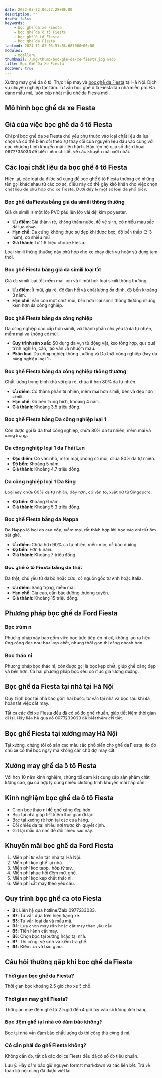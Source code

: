 ```yaml
---
date: 2022-05-22 06:37:28+00:00
description: ""
draft: false
keywords:
    - bọc ghế da xe Fiesta
    - bọc ghế da ô tô Fiesta
    - bọc ghế ô tô Fiesta
    - bọc ghế da Fiesta
lastmod: 2024-11-05 06:51:58.687000+00:00
modules:
    - mgallery
thumbnail: /img/thumb/boc-ghe-da-xe-fiesta.jpg.webp
title: Bọc Ghế Da Xe Fiesta
noCover: true
---
```


Xưởng may ghế da ô tô. Trực tiếp may và [bọc ghế da Fiesta](https://bocgheoto.vn/ford/boc-ghe-da-xe-ford-fiesta.html/) tại Hà Nội. Dịch vụ chuyên nghiệp tận tâm. Tư vấn bọc ghế ô tô Fiesta tận nhà miễn phí. Đa dạng mẫu mã, luôn cập nhật mẫu ghế da Fiesta mới.

## Mô hình bọc ghế da xe Fiesta

## Giá của việc bọc ghế da ô tô Fiesta
Chi phí bọc ghế da xe Fiesta chủ yếu phụ thuộc vào loại chất liệu da lựa chọn và có thể biến đổi theo sự thay đổi của nguyên liệu đầu vào cùng với các chương trình khuyến mãi hiện hành. Hãy liên hệ qua số điện thoại 0977233033 để biết thêm chi tiết về các khuyến mãi mới nhất.

## Các loại chất liệu da bọc ghế ô tô Fiesta
Hiện tại, các loại da được sử dụng để bọc ghế ô tô Fiesta thường có những tên gọi khác nhau từ các cơ sở, điều này có thể gây khó khăn cho việc chọn chất liệu da phù hợp cho xe Fiesta. Dưới đây là một số loại da phổ biến:

### Bọc ghế da Fiesta bằng giả da simili thông thường
Giả da simili là một lớp PVC phủ lên lớp vải dệt kim polyester.

- **Ưu điểm**: Giá thành rẻ, không thấm nước, dễ vệ sinh, có nhiều màu sắc để lựa chọn.
- **Hạn chế**: Da cứng, không thực sự đẹp khi được bọc, độ bền thấp (2-3 năm), có nhiều mùi.
- **Giá thành**: Từ 1.6 triệu cho xe Fiesta.

Loại simili thông thường này phù hợp cho xe chạy dịch vụ hoặc sử dụng tạm thời.

### Bọc ghế Fiesta bằng giả da simili loại tốt
Giả da simili loại tốt mềm mại hơn và ít mùi hơn loại simili thông thường.

- **Ưu điểm**: Ít mùi, giá rẻ, độ đàn hồi và chất lượng ổn định, độ bền khoảng 3 năm.
- **Hạn chế**: Vẫn còn một chút mùi, bền hơn loại simili thông thường nhưng kém hơn da công nghiệp.

### Bọc ghế Fiesta bằng da công nghiệp
Da công nghiệp cao cấp hơn simili, với thành phần chủ yếu là da tự nhiên, mềm mại và không có mùi.

- **Quy trình sản xuất**: Sử dụng da vụn từ động vật, keo tổng hợp, qua quá trình nghiền, cán, tạo vân và nhuộm màu.
- **Phân loại**: Da công nghiệp thông thường và Da thật công nghiệp (hay da công nghiệp loại 1).

### Bọc ghế Fiesta bằng da công nghiệp thông thường
Chất lượng trung bình khá với giá rẻ, chứa ít hơn 80% da tự nhiên.

- **Ưu điểm**: Có thành phần tự nhiên, mềm mại hơn simili, bền và đẹp hơn simili.
- **Hạn chế**: Độ bền trung bình, khoảng 4 năm.
- **Giá thành**: Khoảng 3.5 triệu đồng.

### Bọc ghế Fiesta bằng Da công nghiệp loại 1
Còn được gọi là da thật công nghiệp, chứa 80% da tự nhiên, mềm mại và sang trọng.

### Da công nghiệp loại 1 da Thái Lan
- **Đặc điểm**: Có vân nhỏ, mềm mại, không có mùi, chứa 80% da tự nhiên.
- **Độ bền**: Khoảng 5 năm.
- **Giá thành**: Khoảng 4.7 triệu đồng.

### Da công nghiệp loại 1 Da Sing
Loại này chứa 80% da tự nhiên, dày hơn, có vân to, xuất xứ từ Singapore.

- **Độ bền**: Khoảng 6 năm.
- **Giá thành**: Khoảng 5.3 triệu đồng.

### Bọc ghế Fiesta bằng da Nappa
Da Nappa là loại da cao cấp, mềm mại, rất thích hợp khi bọc các chi tiết ôm sát ghế.

- **Ưu điểm**: Chứa hơn 90% da tự nhiên, mềm mịn, dễ bảo dưỡng.
- **Độ bền**: Hơn 6 năm.
- **Giá thành**: Khoảng 7 triệu đồng.

### Bọc ghế ô tô Fiesta bằng da thật
Da thật, chủ yếu từ da bò hoặc cừu, có nguồn gốc từ Anh hoặc Italia.

- **Ưu điểm**: Sang trọng, mềm mại.
- **Hạn chế**: Giá cao, cần bảo dưỡng thường xuyên.
- **Giá thành**: Khoảng 15 triệu đồng.

## Phương pháp bọc ghế da Ford Fiesta

### Bọc trùm nỉ
Phương pháp này bao gồm việc bọc trực tiếp lên nỉ cũ, không tạo ra hiệu ứng căng đẹp như bọc kẹp chết, nhưng thời gian thi công nhanh hơn.

### Bọc tháo nỉ
Phương pháp bọc tháo nỉ, còn được gọi là bọc kẹp chết, giúp ghế căng đẹp và bền hơn. Cả hai phương pháp bọc đều có mức giá tương đương.

## Bọc ghế da Fiesta tại nhà tại Hà Nội
Quy trình bọc tại nhà bao gồm hai bước: tư vấn tại nhà và bọc sau khi đã hoàn tất việc cắt may.

Tất cả các đời xe Fiesta đều đã có số đo ghế chuẩn, giúp tiết kiệm thời gian đi lại. Hãy liên hệ qua số 0977233033 để biết thêm chi tiết.

## Bọc ghế Fiesta tại xưởng may Hà Nội
Tại xưởng, chúng tôi có sẵn các màu sắc phổ biến cho ghế da Fiesta, do đó chủ xe có thể bọc ngay mà không cần chờ đợi may cắt.

## Xưởng may ghế da ô tô Fiesta
Với hơn 10 năm kinh nghiệm, chúng tôi cam kết cung cấp sản phẩm chất lượng cao, giá cả hợp lý cùng nhiều chương trình khuyến mãi hấp dẫn.

## Kinh nghiệm bọc ghế da ô tô Fiesta
- Chọn bọc tháo nỉ để ghế căng đẹp hơn.
- Bọc tại nhà giúp tiết kiệm thời gian đi lại.
- Bọc tại xưởng rẻ hơn tại các cửa hàng.
- Đối chiếu da tại nhiều nơi trước khi quyết định.
- Giữ lại mẫu da nhỏ để đối chiếu sau này.

## Khuyến mãi bọc ghế da Ford Fiesta
1. Miễn phí tư vấn tận nhà tại Hà Nội.
2. Miễn phí bọc ghế tại nhà.
3. Miễn phí bọc tappi, hộp tỳ tay.
4. Miễn phí phục hồi đệm mút ghế.
5. Miễn phí bọc kẹp chết tháo nỉ.
6. Miễn phí cắt may theo yêu cầu.

## Quy trình bọc ghế da oto Fiesta
- **B1**: Liên hệ qua hotline/Zalo 0977233033.
- **B2**: Tư vấn dựa trên hiện trạng xe.
- **B3**: Tư vấn loại da và mẫu mã.
- **B4**: Lựa chọn may sẵn hoặc cắt may theo yêu cầu.
- **B5**: Tiến hành cắt may.
- **B6**: Chọn bọc tại xưởng hoặc tại nhà.
- **B7**: Thi công, vệ sinh và kiểm tra ghế.
- **B8**: Kiểm tra và bàn giao.

## Câu hỏi thường gặp khi bọc ghế da Fiesta

### Thời gian bọc ghế da Fiesta?
Thời gian bọc khoảng 2.5 giờ cho xe 5 chỗ.

### Thời gian may ghế Fiesta?
Thời gian may đệm ghế từ 2.5 giờ đến 4 giờ tùy vào số lượng đơn hàng.

### Bọc đệm ghế tại nhà có đảm bảo không?
Bọc tại nhà vẫn đảm bảo chất lượng do thi công thủ công tỉ mỉ.

### Có cần phải đo ghế Fiesta không?
Không cần đo, tất cả các đời xe Fiesta đều đã có số đo tiêu chuẩn.

Lưu ý: Hãy đảm bảo giữ nguyên format markdown và các liên kết. Trả về toàn bộ nội dung đã được viết lại.